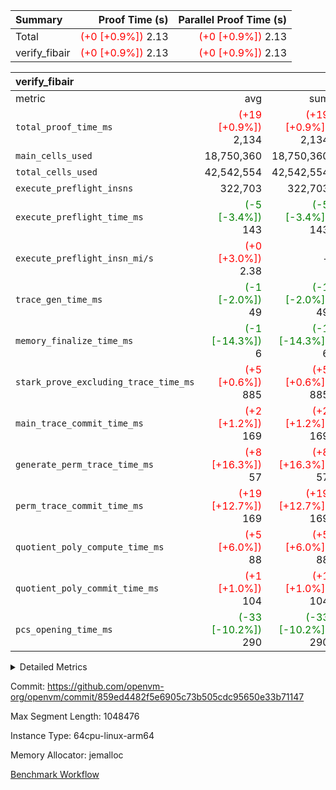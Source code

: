 | Summary | Proof Time (s) | Parallel Proof Time (s) |
|:---|---:|---:|
| Total | <span style='color: red'>(+0 [+0.9%])</span> 2.13 | <span style='color: red'>(+0 [+0.9%])</span> 2.13 |
| verify_fibair | <span style='color: red'>(+0 [+0.9%])</span> 2.13 | <span style='color: red'>(+0 [+0.9%])</span> 2.13 |


| verify_fibair |||||
|:---|---:|---:|---:|---:|
|metric|avg|sum|max|min|
| `total_proof_time_ms ` | <span style='color: red'>(+19 [+0.9%])</span> 2,134 | <span style='color: red'>(+19 [+0.9%])</span> 2,134 | <span style='color: red'>(+19 [+0.9%])</span> 2,134 | <span style='color: red'>(+19 [+0.9%])</span> 2,134 |
| `main_cells_used     ` |  18,750,360 |  18,750,360 |  18,750,360 |  18,750,360 |
| `total_cells_used    ` |  42,542,554 |  42,542,554 |  42,542,554 |  42,542,554 |
| `execute_preflight_insns` |  322,703 |  322,703 |  322,703 |  322,703 |
| `execute_preflight_time_ms` | <span style='color: green'>(-5 [-3.4%])</span> 143 | <span style='color: green'>(-5 [-3.4%])</span> 143 | <span style='color: green'>(-5 [-3.4%])</span> 143 | <span style='color: green'>(-5 [-3.4%])</span> 143 |
| `execute_preflight_insn_mi/s` | <span style='color: red'>(+0 [+3.0%])</span> 2.38 | -          | <span style='color: red'>(+0 [+3.0%])</span> 2.38 | <span style='color: red'>(+0 [+3.0%])</span> 2.38 |
| `trace_gen_time_ms   ` | <span style='color: green'>(-1 [-2.0%])</span> 49 | <span style='color: green'>(-1 [-2.0%])</span> 49 | <span style='color: green'>(-1 [-2.0%])</span> 49 | <span style='color: green'>(-1 [-2.0%])</span> 49 |
| `memory_finalize_time_ms` | <span style='color: green'>(-1 [-14.3%])</span> 6 | <span style='color: green'>(-1 [-14.3%])</span> 6 | <span style='color: green'>(-1 [-14.3%])</span> 6 | <span style='color: green'>(-1 [-14.3%])</span> 6 |
| `stark_prove_excluding_trace_time_ms` | <span style='color: red'>(+5 [+0.6%])</span> 885 | <span style='color: red'>(+5 [+0.6%])</span> 885 | <span style='color: red'>(+5 [+0.6%])</span> 885 | <span style='color: red'>(+5 [+0.6%])</span> 885 |
| `main_trace_commit_time_ms` | <span style='color: red'>(+2 [+1.2%])</span> 169 | <span style='color: red'>(+2 [+1.2%])</span> 169 | <span style='color: red'>(+2 [+1.2%])</span> 169 | <span style='color: red'>(+2 [+1.2%])</span> 169 |
| `generate_perm_trace_time_ms` | <span style='color: red'>(+8 [+16.3%])</span> 57 | <span style='color: red'>(+8 [+16.3%])</span> 57 | <span style='color: red'>(+8 [+16.3%])</span> 57 | <span style='color: red'>(+8 [+16.3%])</span> 57 |
| `perm_trace_commit_time_ms` | <span style='color: red'>(+19 [+12.7%])</span> 169 | <span style='color: red'>(+19 [+12.7%])</span> 169 | <span style='color: red'>(+19 [+12.7%])</span> 169 | <span style='color: red'>(+19 [+12.7%])</span> 169 |
| `quotient_poly_compute_time_ms` | <span style='color: red'>(+5 [+6.0%])</span> 88 | <span style='color: red'>(+5 [+6.0%])</span> 88 | <span style='color: red'>(+5 [+6.0%])</span> 88 | <span style='color: red'>(+5 [+6.0%])</span> 88 |
| `quotient_poly_commit_time_ms` | <span style='color: red'>(+1 [+1.0%])</span> 104 | <span style='color: red'>(+1 [+1.0%])</span> 104 | <span style='color: red'>(+1 [+1.0%])</span> 104 | <span style='color: red'>(+1 [+1.0%])</span> 104 |
| `pcs_opening_time_ms ` | <span style='color: green'>(-33 [-10.2%])</span> 290 | <span style='color: green'>(-33 [-10.2%])</span> 290 | <span style='color: green'>(-33 [-10.2%])</span> 290 | <span style='color: green'>(-33 [-10.2%])</span> 290 |



<details>
<summary>Detailed Metrics</summary>

|  | vm.create_initial_state_time_ms | verify_program_compile_ms | verify_fibair_time_ms | total_cells | stark_prove_excluding_trace_time_ms | quotient_poly_compute_time_ms | quotient_poly_commit_time_ms | perm_trace_commit_time_ms | pcs_opening_time_ms | main_trace_commit_time_ms |
| --- | --- | --- | --- | --- | --- | --- | --- | --- | --- |
|  | 0 | 7 | 2,134 | 65,536 | 35 | 1 | 6 | 0 | 19 | 7 | 

| air_name | rows | quotient_deg | main_cols | interactions | constraints | cells |
| --- | --- | --- | --- | --- | --- | --- |
| AccessAdapterAir<2> |  | 2 |  | 5 | 12 |  | 
| AccessAdapterAir<4> |  | 2 |  | 5 | 12 |  | 
| AccessAdapterAir<8> |  | 2 |  | 5 | 12 |  | 
| FibonacciAir | 32,768 | 1 | 2 |  | 5 | 65,536 | 
| FriReducedOpeningAir |  | 2 |  | 39 | 71 |  | 
| JalRangeCheckAir |  | 2 |  | 9 | 14 |  | 
| NativePoseidon2Air<BabyBearParameters>, 1> |  | 2 |  | 136 | 572 |  | 
| PhantomAir |  | 2 |  | 3 | 5 |  | 
| ProgramAir |  | 1 |  | 1 | 4 |  | 
| VariableRangeCheckerAir |  | 1 |  | 1 | 4 |  | 
| VmAirWrapper<AluNativeAdapterAir, FieldArithmeticCoreAir> |  | 2 |  | 15 | 27 |  | 
| VmAirWrapper<BranchNativeAdapterAir, BranchEqualCoreAir<1> |  | 2 |  | 11 | 25 |  | 
| VmAirWrapper<NativeAdapterAir<2, 0>, PublicValuesCoreAir> |  | 2 |  | 11 | 29 |  | 
| VmAirWrapper<NativeLoadStoreAdapterAir<1>, NativeLoadStoreCoreAir<1> |  | 2 |  | 15 | 20 |  | 
| VmAirWrapper<NativeLoadStoreAdapterAir<4>, NativeLoadStoreCoreAir<4> |  | 2 |  | 15 | 20 |  | 
| VmAirWrapper<NativeVectorizedAdapterAir<4>, FieldExtensionCoreAir> |  | 2 |  | 15 | 27 |  | 
| VmConnectorAir |  | 2 |  | 5 | 11 |  | 
| VolatileBoundaryAir |  | 2 |  | 7 | 19 |  | 

| group | vm.reset_state_time_ms | trace_gen_time_ms | total_proof_time_ms | total_cells_used | total_cells | system_trace_gen_time_ms | stark_prove_excluding_trace_time_ms | single_trace_gen_time_ms | quotient_poly_compute_time_ms | quotient_poly_commit_time_ms | perm_trace_commit_time_ms | pcs_opening_time_ms | memory_finalize_time_ms | main_trace_commit_time_ms | main_cells_used | generate_perm_trace_time_ms | fri.log_blowup | execute_preflight_time_ms | execute_preflight_insns | execute_preflight_insn_mi/s |
| --- | --- | --- | --- | --- | --- | --- | --- | --- | --- | --- | --- | --- | --- | --- | --- | --- | --- | --- | --- | --- |
| verify_fibair | 0 | 49 | 2,134 | 42,542,554 | 62,474,410 | 49 | 885 | 0 | 88 | 104 | 169 | 290 | 6 | 169 | 18,750,360 | 57 | 1 | 143 | 322,703 | 2.38 | 

| group | air_name | rows | prep_cols | perm_cols | main_cols | cells |
| --- | --- | --- | --- | --- | --- | --- |
| verify_fibair | AccessAdapterAir<2> | 131,072 |  | 16 | 11 | 3,538,944 | 
| verify_fibair | AccessAdapterAir<4> | 65,536 |  | 16 | 13 | 1,900,544 | 
| verify_fibair | AccessAdapterAir<8> | 128 |  | 16 | 17 | 4,224 | 
| verify_fibair | FriReducedOpeningAir | 2,048 |  | 84 | 27 | 227,328 | 
| verify_fibair | JalRangeCheckAir | 32,768 |  | 28 | 12 | 1,310,720 | 
| verify_fibair | NativePoseidon2Air<BabyBearParameters>, 1> | 32,768 |  | 312 | 398 | 23,265,280 | 
| verify_fibair | PhantomAir | 16,384 |  | 12 | 6 | 294,912 | 
| verify_fibair | ProgramAir | 8,192 |  | 8 | 10 | 147,456 | 
| verify_fibair | VariableRangeCheckerAir | 262,144 | 2 | 8 | 1 | 2,359,296 | 
| verify_fibair | VmAirWrapper<AluNativeAdapterAir, FieldArithmeticCoreAir> | 262,144 |  | 36 | 29 | 17,039,360 | 
| verify_fibair | VmAirWrapper<BranchNativeAdapterAir, BranchEqualCoreAir<1> | 32,768 |  | 28 | 23 | 1,671,168 | 
| verify_fibair | VmAirWrapper<NativeLoadStoreAdapterAir<1>, NativeLoadStoreCoreAir<1> | 65,536 |  | 40 | 21 | 3,997,696 | 
| verify_fibair | VmAirWrapper<NativeLoadStoreAdapterAir<4>, NativeLoadStoreCoreAir<4> | 32,768 |  | 40 | 27 | 2,195,456 | 
| verify_fibair | VmAirWrapper<NativeVectorizedAdapterAir<4>, FieldExtensionCoreAir> | 32,768 |  | 36 | 38 | 2,424,832 | 
| verify_fibair | VmConnectorAir | 2 | 1 | 16 | 5 | 42 | 
| verify_fibair | VolatileBoundaryAir | 65,536 |  | 20 | 12 | 2,097,152 | 

| group | trace_height_constraint | weighted_sum | threshold |
| --- | --- | --- | --- |
| verify_fibair | 0 | 1,085,444 | 2,013,265,921 | 
| verify_fibair | 1 | 5,411,200 | 2,013,265,921 | 
| verify_fibair | 2 | 542,722 | 2,013,265,921 | 
| verify_fibair | 3 | 5,476,612 | 2,013,265,921 | 
| verify_fibair | 4 | 65,536 | 2,013,265,921 | 
| verify_fibair | 5 | 12,851,850 | 2,013,265,921 | 

| trace_height_constraint | threshold |
| --- | --- |
| 0 | 2,013,265,921 | 

</details>


Commit: https://github.com/openvm-org/openvm/commit/859ed4482f5e6905c73b505cdc95650e33b71147

Max Segment Length: 1048476

Instance Type: 64cpu-linux-arm64

Memory Allocator: jemalloc

[Benchmark Workflow](https://github.com/openvm-org/openvm/actions/runs/17072510333)
